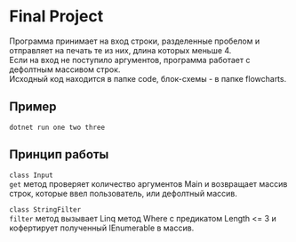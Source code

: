 # Final Project

Программа принимает на вход строки, разделенные пробелом и отправляет на печать те из них, длина которых меньше 4.\
Если на вход не поступило аргументов, программа работает с дефолтным массивом строк. \
Исходный код находится в папке code, блок-схемы - в папке flowcharts. 

## Пример

``dotnet run one two three`` 

## Принцип работы

``class Input``\
``get`` метод проверяет количество аргументов Main и возвращает массив строк, которые ввел пользователь, или дефолтный массив.

``class StringFilter``\
``filter`` метод вызывает Linq метод Where с предикатом Length <= 3 и кофертирует полученный IEnumerable в массив.
